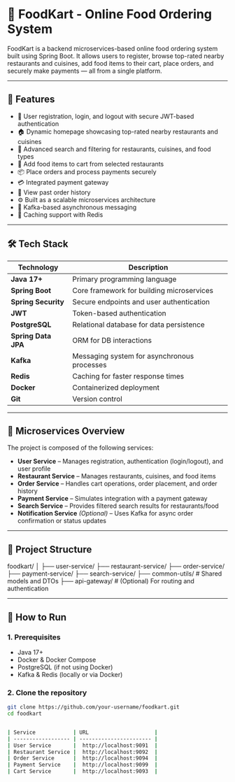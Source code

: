 # 🍔 FoodKart - Online Food Ordering System

FoodKart is a backend microservices-based online food ordering system built using Spring Boot. It allows users to register, browse top-rated nearby restaurants and cuisines, add food items to their cart, place orders, and securely make payments — all from a single platform.

---

## 🚀 Features

- 🔐 User registration, login, and logout with secure JWT-based authentication
- 🏠 Dynamic homepage showcasing top-rated nearby restaurants and cuisines
- 🔎 Advanced search and filtering for restaurants, cuisines, and food types
- 🛒 Add food items to cart from selected restaurants
- 📦 Place orders and process payments securely
- 💳 Integrated payment gateway
- 📜 View past order history
- ⚙️ Built as a scalable microservices architecture
- 📡 Kafka-based asynchronous messaging
- 🧠 Caching support with Redis

---

## 🛠️ Tech Stack

| Technology         | Description                                  |
|--------------------|----------------------------------------------|
| **Java 17+**       | Primary programming language                 |
| **Spring Boot**    | Core framework for building microservices    |
| **Spring Security**| Secure endpoints and user authentication     |
| **JWT**            | Token-based authentication                   |
| **PostgreSQL**     | Relational database for data persistence     |
| **Spring Data JPA**| ORM for DB interactions                      |
| **Kafka**          | Messaging system for asynchronous processes  |
| **Redis**          | Caching for faster response times            |
| **Docker**         | Containerized deployment                     |
| **Git**            | Version control                              |

---

## 🧩 Microservices Overview

The project is composed of the following services:

- **User Service** – Manages registration, authentication (login/logout), and user profile
- **Restaurant Service** – Manages restaurants, cuisines, and food items
- **Order Service** – Handles cart operations, order placement, and order history
- **Payment Service** – Simulates integration with a payment gateway
- **Search Service** – Provides filtered search results for restaurants/food
- **Notification Service** *(Optional)* – Uses Kafka for async order confirmation or status updates

---

## 📐 Project Structure
foodkart/
│
├── user-service/
├── restaurant-service/
├── order-service/
├── payment-service/
├── search-service/
├── common-utils/ # Shared models and DTOs
├── api-gateway/ # (Optional) For routing and authentication


---

## 🧪 How to Run

### 1. Prerequisites

- Java 17+
- Docker & Docker Compose
- PostgreSQL (if not using Docker)
- Kafka & Redis (locally or via Docker)

### 2. Clone the repository

```bash
git clone https://github.com/your-username/foodkart.git
cd foodkart


| Service            | URL                     |
| ------------------ | ----------------------- |
| User Service       |  http://localhost:9091  |
| Restaurant Service |  http://localhost:9092  |
| Order Service      |  http://localhost:9094  |
| Payment Service    |  http://localhost:9099  |
| Cart Service       |  http://localhost:9093  |
